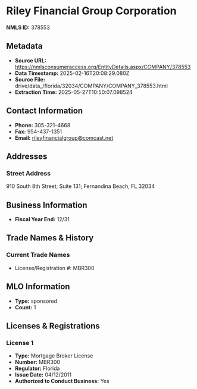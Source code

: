 # Riley Financial Group Corporation

**NMLS ID:** 378553

## Metadata
- **Source URL:** https://nmlsconsumeraccess.org/EntityDetails.aspx/COMPANY/378553
- **Data Timestamp:** 2025-02-16T20:08:29.080Z
- **Source File:** drive/data_/florida/32034/COMPANY/COMPANY_378553.html
- **Extraction Time:** 2025-05-27T10:50:07.098524

## Contact Information
- **Phone:** 305-321-4668
- **Fax:** 954-437-1351
- **Email:** rileyfinancialgroup@comcast.net

## Addresses
### Street Address
910 South 8th Street; Suite 131; Fernandina Beach, FL 32034

## Business Information
- **Fiscal Year End:** 12/31

## Trade Names & History
### Current Trade Names
- License/Registration #: MBR300

## MLO Information
- **Type:** sponsored
- **Count:** 1

## Licenses & Registrations

### License 1
- **Type:** Mortgage Broker License
- **Number:** MBR300
- **Regulator:** Florida
- **Issue Date:** 04/12/2011
- **Authorized to Conduct Business:** Yes
